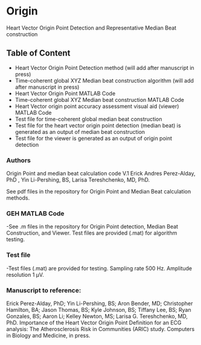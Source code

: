 # Origin
Heart Vector Origin Point Detection and Representative Median Beat construction


 ## Table of Content
   - Heart Vector Origin Point Detection method (will add after manuscript in press)
   - Time-coherent global XYZ Median beat construction algorithm (will add after manuscript in press)
   - Heart Vector Origin Point MATLAB Code
   - Time-coherent global XYZ Median beat construction MATLAB Code
   - Heart Vector origin point accuracy assessment visual aid (viewer) MATLAB Code
   - Test file for time-coherent global median beat construction
   - Test file for the heart vector origin point detection (median beat) is generated as an output of median beat construction 
   - Test file for the viewer is generated as an output of origin point detection


   
 ### Authors
Origin Point and median beat calculation code V.1
Erick Andres Perez-Alday, PhD , Yin Li-Pershing, BS, Larisa Tereshchenko, MD, PhD.

 See pdf files in the repository for Origin Point and Median Beat calculation methods.
 
 ### GEH MATLAB Code
-See .m files in the repository for Origin Point detection, Median Beat Construction, and Viewer. Test files are provided (.mat) for algorithm testing.


 
### Test file
-Test files (.mat) are provided for testing. Sampling rate 500 Hz. Amplitude resolution 1 µV.



 ### Manuscript to reference:
Erick Perez-Alday, PhD; Yin Li-Pershing, BS; Aron Bender, MD; Christopher Hamilton, BA; Jason Thomas, BS; Kyle Johnson, BS; Tiffany Lee, BS; Ryan Gonzales, BS; Aaron Li; Kelley Newton, MS; Larisa G. Tereshchenko, MD, PhD. Importance of the Heart Vector Origin Point Definition for an ECG analysis: The Atherosclerosis Risk in Communities (ARIC) study. Computers in Biology and Medicine, in press.
